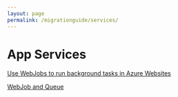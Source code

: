 ```yaml
---
layout: page
permalink: /migrationguide/services/
---
```


# App Services





[Use WebJobs to run background tasks in Azure Websites](http://azure.microsoft.com/en-gb/documentation/articles/web-sites-create-web-jobs/)

[WebJob and Queue](http://www.buzzfrog.se/index.php/2014/06/how-to-trigger-a-webjob-with-a-message-in-a-queue/)

